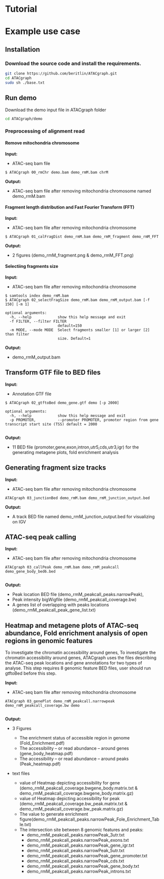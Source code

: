 # Tutorial

# Example use case 

## Installation
### Download the source code and install the requirements.

```bash
git clone https://github.com/beritlin/ATACgraph.git
cd ATACgraph
sudo sh ./base.txt
```

## Run demo
Download the demo input file in ATACgraph folder

```bash
cd ATACgraph/demo
```
### Preprocessing of alignment read

#### Remove mitochondria chromosome

**Input:**

* ATAC-seq bam file
``` 
$ ATACgraph 00_rmChr demo.bam demo_rmM.bam chrM
```
**Output:**
* ATAC-seq bam file after removing mitochondria chromosome named demo_rmM.bam

#### Fragment length distribution and Fast Fourier Transform (FFT)

**Input:**
* ATAC-seq bam file after removing mitochondria chromosome

```
$ ATACgraph 01_calFragDist demo_rmM.bam demo_rmM_fragment demo_rmM_FFT

```

**Output:** 
* 2 figures (demo_rmM_fragment.png & demo_rmM_FFT.png)

#### Selectiing fragments size 

**Input:**

* ATAC-seq bam file after removing mitochondria chromosome

```
$ samtools index demo_rmM.bam
$ ATACgraph 02_selectFragSize demo_rmM.bam demo_rmM_output.bam [-f 150] [-m 1]

optional arguments:
  -h, --help            show this help message and exit
  -f FILTER, --filter FILTER
                        default=150
  -m MODE, --mode MODE  Select fragments smaller [1] or larger [2] than filter
                        size. Default=1                       

```
**Output:** 
* demo_rmM_output.bam


## Transform GTF file to BED files

**Input:**
* Annotation GTF file

```
$ ATACgraph 02_gtftoBed demo_gene.gtf demo [-p 2000]

optional arguments:
  -h, --help            show this help message and exit
  -p PROMOTER,          --promoter PROMOTER, promoter region from gene transcript start site (TSS) default = 2000
                        
```

**Output:** 
* 11 BED file (promoter,gene,exon,intron,utr5,cds,utr3,igr) for the generating metagene plots, fold enrichment analysis 



## Generating fragment size tracks 

**Input:**
* ATAC-seq bam file after removing mitochondria chromosome

```
ATACgraph 03_junctionBed demo_rmM.bam demo_rmM_junction_output.bed

```

**Output:** 

* A track BED file named demo_rmM_junction_output.bed for visualizing on IGV


##  ATAC-seq peak calling

**Input:**
* ATAC-seq bam file after removing mitochondria chromosome

```
ATACgraph 03_callPeak demo_rmM.bam demo_rmM_peakcall demo_gene_body_bed6.bed
  
```

**Output:** 
* Peak location BED file (demo_rmM_peakcall_peaks.narrowPeak), 
* Peak intensity bigWigfile (demo_rmM_peakcall_coverage.bw) 
* A genes list of overlapping with peaks locations (demo_rmM_peakcall_peak_gene_list.txt)




## Heatmap and metagene plots of ATAC-seq abundance, Fold enrichment analysis of open regions in genomic features 
To investigate the chromatin accessibility around genes, To investigate the chromatin accessibility around genes, ATACgraph uses the files describing the ATAC-seq peak locations and gene annotations for two types of analyse. This step requires 8 genomic feature BED files, user should run gtftoBed before this step.

**Input:**
* ATAC-seq bam file after removing mitochondria chromosome 

```
ATACgraph 03_genePlot demo_rmM_peakcall.narrowpeak demo_rmM_peakcall_coverage.bw demo 
  
```

**Output:** 
* 3 Figures
  * The enrichment status of accessible region in genome (Fold_Enrichment.pdf)
  * The accessibility – or read abundance – around genes (gene_body_heatmap.pdf)
  * The accessibility – or read abundance – around peaks (Peak_heatmap.pdf)
  
*  text files
   * value of Heatmap depicting accessibility for gene (demo_rmM_peakcall_coverage.bwgene_body.matrix.txt & demo_rmM_peakcall_coverage.bwgene_body.matrix.gz)
   * value of Heatmap depicting accessibility for peak (demo_rmM_peakcall_coverage.bw_peak.matrix.txt & demo_rmM_peakcall_coverage.bw_peak.matrix.gz)
   * The value to generate enrichment figure(demo_rmM_peakcall_peaks.narrowPeak_Fole_Enrichment_Table.txt)  
   * The intersection site between 8 genomic features and peaks: 
     * demo_rmM_peakcall_peaks.narrowPeak_3utr.txt
     * demo_rmM_peakcall_peaks.narrowPeak_exons.txt                  
     * demo_rmM_peakcall_peaks.narrowPeak_gene_igr.txt
     * demo_rmM_peakcall_peaks.narrowPeak_5utr.txt         
     * demo_rmM_peakcall_peaks.narrowPeak_gene_promoter.txt
     * demo_rmM_peakcall_peaks.narrowPeak_cds.txt   
     * demo_rmM_peakcall_peaks.narrowPeak_gene_body.txt             
     * demo_rmM_peakcall_peaks.narrowPeak_introns.txt



